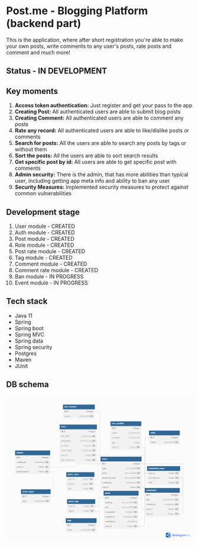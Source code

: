 # Post.me - Blogging Platform (backend part)
This is the application, where after short registration you're able to make your own posts, write comments
to any user's posts, rate posts and comment and much more!

## Status - IN DEVELOPMENT

## Key moments
1. **Access token authentication:** Just register and get your pass to the app
2. **Creating Post:** All authenticated users are able to submit blog posts
3. **Creating Comment:** All authenticated users are able to comment any posts
4. **Rate any record:** All authenticated users are able to like/dislike posts or comments
5. **Search for posts:** All the users are able to search any posts by tags or without them 
6. **Sort the posts:** All the users are able to sort search results
7. **Get specific post by id:** All users are able to get specific post with comments
8. **Admin security:** There is the admin, that has more abilities than typical user, including getting app meta info and ability to ban any user
9. **Security Measures:** Implemented security measures to protect against common vulnerabilities

## Development stage
1. User module - CREATED
2. Auth module - CREATED
3. Post module - CREATED
4. Role module - CREATED
5. Post rate module - CREATED
6. Tag module - CREATED
7. Comment module - CREATED
8. Comment rate module - CREATED
9. Ban module - IN PROGRESS
10. Event module - IN PROGRESS

## Tech stack
* Java 11
* Spring
* Spring boot
* Spring MVC
* Spring data
* Spring security
* Postgres
* Maven
* JUnit

## DB schema
![img.png](img.png)